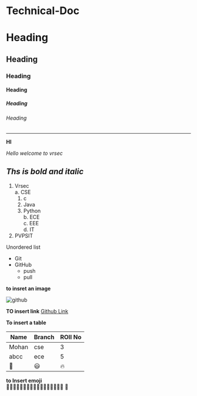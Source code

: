 # Technical-Doc
# Heading 
## Heading
### Heading
#### Heading
##### Heading
###### Heading
------------------------------------------------------------------------------------------------
**HI** 

*Hello welcome to vrsec*


***Ths is bold and italic***
--------------------------------------------------------------------------------------------------

1. Vrsec  
   a. CSE  
     1. c   
     2. Java   
     3. Python      
   b. ECE   
   c. EEE   
   d. IT   
2. PVPSIT   





Unordered list
* Git
* GitHub
   - push
   - pull



**to insret an image**

![github](https://upload.wikimedia.org/wikipedia/commons/thumb/7/7c/The_President%2C_Shri_Pranab_Mukherjee_presenting_the_Padma_Shri_Award_to_Shri_Virat_Kohli%2C_at_a_Civil_Investiture_Ceremony%2C_at_Rashtrapati_Bhavan%2C_in_New_Delhi_on_March_30%2C_2017_%28cropped%29.jpg/260px-thumbnail.jpg)


**TO insert link**
[Github Link](https://github.com/)


**To insert a table**


|Name|Branch|ROll No|
|-------|------|-----|
|Mohan|cse|3|
|abcc|ece|5|
|:muscle:|:smiley:|:fire:|

**to Insert emoji**    
:muscle::muscle::muscle::muscle::muscle::muscle::muscle::muscle::muscle::muscle::muscle::muscle::muscle::muscle::muscle::muscle::muscle: :muscle:





